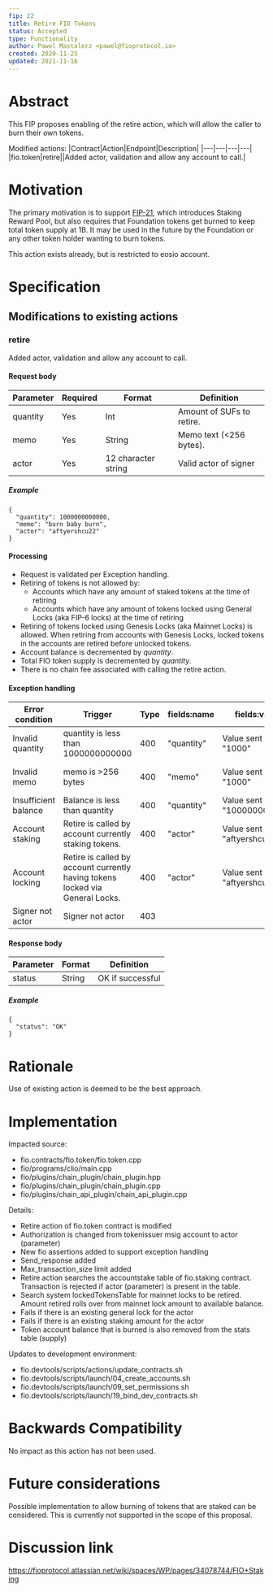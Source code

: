 ```yaml
---
fip: 22
title: Retire FIO Tokens
status: Accepted
type: Functionality
author: Pawel Mastalerz <pawel@fioprotocol.io>
created: 2020-11-25
updated: 2021-11-16
---
```


# Abstract
This FIP proposes enabling of the retire action, which will allow the caller to burn their own tokens.

Modified actions:
|Contract|Action|Endpoint|Description|
|---|---|---|---|
|fio.token|retire||Added actor, validation and allow any account to call.|

# Motivation
The primary motivation is to support [FIP-21](fip-0021.md), which introduces Staking Reward Pool, but also requires that Foundation tokens get burned to keep total token supply at 1B. It may be used in the future by the Foundation or any other token holder wanting to burn tokens.

This action exists already, but is restricted to eosio account.

# Specification
## Modifications to existing actions
### retire
Added actor, validation and allow any account to call.
#### Request body
|Parameter|Required|Format|Definition|
|---|---|---|---|
|quantity|Yes|Int|Amount of SUFs to retire.|
|memo|Yes|String|Memo text (<256 bytes).|
|actor|Yes|12 character string|Valid actor of signer|
##### Example
```
{
  "quantity": 1000000000000,
  "memo": "burn baby burn",
  "actor": "aftyershcu22"
}
```
#### Processing
* Request is validated per Exception handling.
* Retiring of tokens is not allowed by:
  * Accounts which have any amount of staked tokens at the time of retiring
  * Accounts which have any amount of tokens locked using General Locks (aka FIP-6 locks) at the time of retiring
* Retiring of tokens locked using Genesis Locks (aka Mainnet Locks) is allowed. When retiring from accounts with Genesis Locks, locked tokens in the accounts are retired before unlocked tokens.
* Account balance is decremented by *quantity*.
* Total FIO token supply is decremented by *quantity*.
* There is no chain fee associated with calling the retire action.
#### Exception handling
|Error condition|Trigger|Type|fields:name|fields:value|Error message|
|---|---|---|---|---|---|
|Invalid quantity|quantity is less than 1000000000000|400|"quantity"|Value sent in, i.e. "1000"|"Minimum 1000 FIO has to be retired"|
|Invalid memo|memo is >256 bytes|400|"memo"|Value sent in, i.e. "1000"|"memo has more than 256 bytes"|
|Insufficient balance|Balance is less than quantity|400|"quantity"|Value sent in, e.g. "100000000000"|"Insufficient balance"|
|Account staking|Retire is called by account currently staking tokens.|400|"actor"|Value sent in, e.g. "aftyershcu22"|"Account staking cannot retire."|
|Account locking|Retire is called by account currently having tokens locked via General Locks.|400|"actor"|Value sent in, e.g. "aftyershcu22"|"Account with partially locked balance cannot retire."|
|Signer not actor|Signer not actor|403|||Type: invalid_signature|
#### Response body
|Parameter|Format|Definition|
|---|---|---|
|status|String|OK if successful|
##### Example
```
{
  "status": "OK"
}
```

# Rationale
Use of existing action is deemed to be the best approach.

# Implementation

Impacted source:

* fio.contracts/fio.token/fio.token.cpp
* fio/programs/clio/main.cpp
* fio/plugins/chain_plugin/chain_plugin.hpp
* fio/plugins/chain_plugin/chain_plugin.cpp
* fio/plugins/chain_api_plugin/chain_api_plugin.cpp

Details:

* Retire action of fio.token contract is modified 
* Authorization is changed from tokenissuer msig account to actor (parameter)
* New fio assertions added to support exception handling
* Send_response added
* Max_transaction_size limit added
* Retire action searches the accountstake table of fio.staking contract. Transaction is rejected if actor (parameter) is present in the table. 
* Search system lockedTokensTable for mainnet locks to be retired. Amount retired rolls over from mainnet lock amount to available balance.
* Fails if there is an existing general lock for the actor
* Fails if there is an existing staking amount for the actor 
* Token account balance that is burned is also removed from the stats table (supply)

Updates to development environment:

* fio.devtools/scripts/actions/update_contracts.sh
* fio.devtools/scripts/launch/04_create_accounts.sh
* fio.devtools/scripts/launch/09_set_permissions.sh
* fio.devtools/scripts/launch/19_bind_dev_contracts.sh

# Backwards Compatibility
No impact as this action has not been used.

# Future considerations
Possible implementation to allow burning of tokens that are staked can be considered. This is currently not supported in the scope of this proposal. 

# Discussion link
https://fioprotocol.atlassian.net/wiki/spaces/WP/pages/34078744/FIO+Staking
